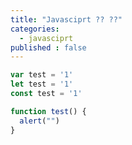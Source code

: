 ```yaml
---
title: "Javasciprt ?? ??"
categories: 
  - javasciprt
published : false
---
```


``` javascript
var test = '1'
let test = '1'
const test = '1'

function test() {
  alert("")
}
```
